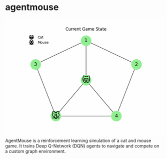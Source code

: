 # agentmouse

![Demo of cat and mouse](assets/cat_mouse_game.gif)
AgentMouse is a reinforcement learning simulation of a cat and mouse game.   It trains Deep Q-Network (DQN) agents to navigate and compete on a custom graph environment.

